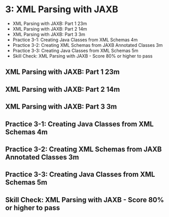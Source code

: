 # 3: XML Parsing with JAXB

   * XML Parsing with JAXB: Part 1 23m
   * XML Parsing with JAXB: Part 2 14m
   * XML Parsing with JAXB: Part 3 3m
   * Practice 3-1: Creating Java Classes from XML Schemas 4m
   * Practice 3-2: Creating XML Schemas from JAXB Annotated Classes 3m
   * Practice 3-3: Creating Java Classes from XML Schemas 5m
   * Skill Check: XML Parsing with JAXB - Score 80% or higher to pass
   
## XML Parsing with JAXB: Part 1 23m
## XML Parsing with JAXB: Part 2 14m
## XML Parsing with JAXB: Part 3 3m
## Practice 3-1: Creating Java Classes from XML Schemas 4m
## Practice 3-2: Creating XML Schemas from JAXB Annotated Classes 3m
## Practice 3-3: Creating Java Classes from XML Schemas 5m
## Skill Check: XML Parsing with JAXB - Score 80% or higher to pass
